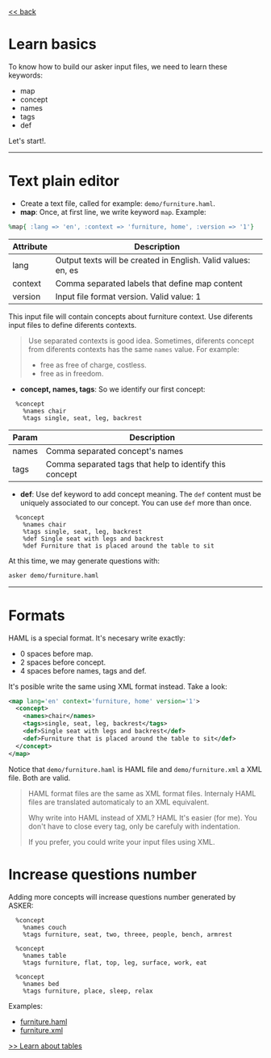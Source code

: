 
[<< back](README.md)

# Learn basics

To know how to build our asker input files, we need to learn
these keywords:
* map
* concept
* names
* tags
* def

Let's start!.

---

# Text plain editor

* Create a text file, called for example: `demo/furniture.haml`.
* **map**: Once, at first line, we write keyword `map`. Example:

```ruby
%map{ :lang => 'en', :context => 'furniture, home', :version => '1'}
```

| Attribute | Description                                    |
| --------- | ---------------------------------------------- |
| lang      | Output texts will be created in English. Valid values: en, es |
| context   | Comma separated labels that define map content |
| version   | Input file format version. Valid value: 1 |

This input file will contain concepts about furniture context.
Use diferents input files to define diferents contexts.

> Use separated contexts is good idea. Sometimes, diferents concept from diferents contexts has the same `names` value. For example:
> * free as free of charge, costless.
> * free as in freedom.

* **concept, names, tags**: So we identify our first concept:

```
  %concept
    %names chair
    %tags single, seat, leg, backrest
```

| Param | Description                     |
| ----- | ------------------------------- |
| names | Comma separated concept's names |
| tags  | Comma separated tags that help to identify this concept |

* **def**: Use def keyword to add concept meaning. The `def` content must be uniquely associated to our concept. You can use `def` more than once.

```
  %concept
    %names chair
    %tags single, seat, leg, backrest
    %def Single seat with legs and backrest
    %def Furniture that is placed around the table to sit
```

At this time, we may generate questions with:

```bash
asker demo/furniture.haml
```

---

# Formats

HAML is a special format. It's necesary write exactly:
* 0 spaces before map.
* 2 spaces before concept.
* 4 spaces before names, tags and def.

It's posible write the same using XML format instead. Take a look:

```xml
<map lang='en' context='furniture, home' version='1'>
  <concept>
    <names>chair</names>
    <tags>single, seat, leg, backrest</tags>
    <def>Single seat with legs and backrest</def>
    <def>Furniture that is placed around the table to sit</def>
  </concept>
</map>
```

Notice that `demo/furniture.haml` is HAML file and  `demo/furniture.xml` a XML file. Both are valid.

> HAML format files are the same as XML format files.
Internaly HAML files are translated automaticaly to an XML equivalent.
>
> Why write into HAML instead of XML? HAML It's easier (for me).
You don't have to close every tag, only be carefuly with indentation.
>
> If you prefer, you could write your input files using XML.

# Increase questions number

Adding more concepts will increase questions number generated by ASKER:

```
  %concept
    %names couch
    %tags furniture, seat, two, threee, people, bench, armrest

  %concept
    %names table
    %tags furniture, flat, top, leg, surface, work, eat

  %concept
    %names bed
    %tags furniture, place, sleep, relax
```

Examples:
* [furniture.haml](../examples/home/furniture.haml)
* [furniture.xml](../examples/home/xml/furniture.xml)

[>> Learn about tables](files.md)
